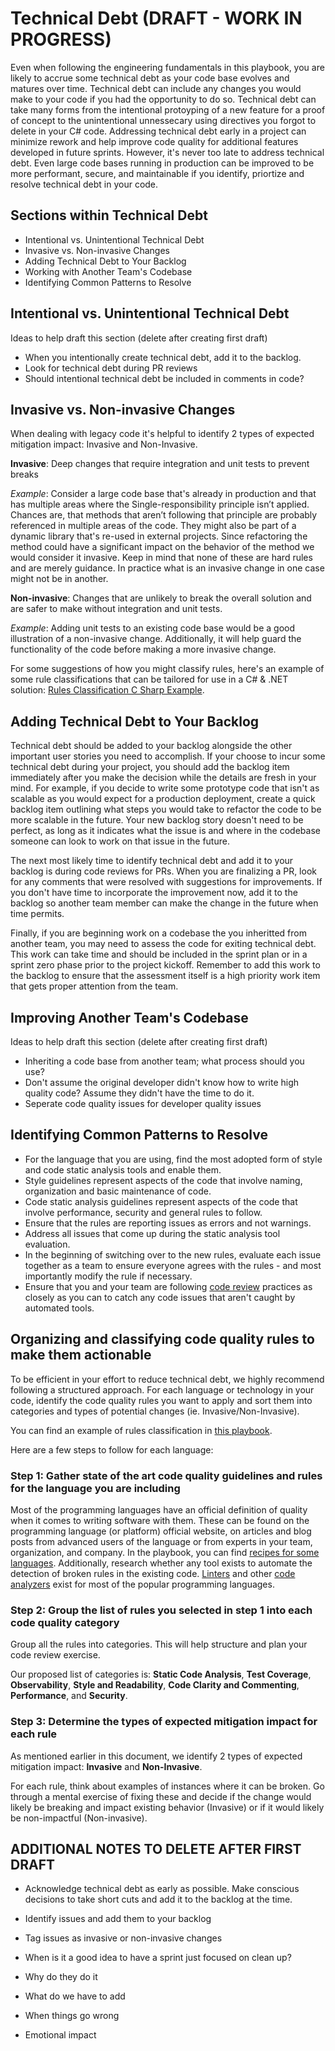 # Technical Debt (DRAFT - WORK IN PROGRESS)

Even when following the engineering fundamentals in this playbook, you are likely to accrue some technical debt as your code base evolves and matures over time. Technical debt can include any changes you would make to your code if you had the opportunity to do so. Technical debt can take many forms from the intentional protoyping of a new feature for a proof of concept to the unintentional unnessecary using directives you forgot to delete in your C# code. Addressing technical debt early in a project can minimize rework and help improve code quality for additional features developed in future sprints. However, it's never too late to address technical debt. Even large code bases running in production can be improved to be more performant, secure, and maintainable if you identify, priortize and resolve technical debt in your code.

## Sections within Technical Debt

* Intentional vs. Unintentional Technical Debt
* Invasive vs. Non-invasive Changes
* Adding Technical Debt to Your Backlog
* Working with Another Team's Codebase
* Identifying Common Patterns to Resolve

## Intentional vs. Unintentional Technical Debt

Ideas to help draft this section (delete after creating first draft)

* When you intentionally create technical debt, add it to the backlog.
* Look for technical debt during PR reviews
* Should intentional technical debt be included in comments in code?

## Invasive vs. Non-invasive Changes

When dealing with legacy code it's helpful to identify 2 types of expected mitigation impact: Invasive and Non-Invasive.

**Invasive**: Deep changes that require integration and unit tests to prevent breaks

*Example*: Consider a large code base that's already in production and that has multiple areas where the Single-responsibility principle isn’t applied. Chances are, that methods that aren’t following that principle are probably referenced in multiple areas of the code. They might also be part of a dynamic library that's re-used in external projects. Since refactoring the method could have a significant impact on the behavior of the method we would consider it invasive. Keep in mind that none of these are hard rules and are merely guidance. In practice what is an invasive change in one case might not be in another.

**Non-invasive**: Changes that are unlikely to break the overall solution and are safer to make without integration and unit tests.
  
*Example*: Adding unit tests to an existing code base would be a good  illustration of a non-invasive change.  Additionally, it will help guard the functionality of the code before making a more invasive change.

For some suggestions of how you might classify rules, here's an example of some rule classifications that can be tailored for use in a C# & .NET solution: [Rules Classification C Sharp Example](docs/technical-debt/RulesClassification-CSharpExample.md).

## Adding Technical Debt to Your Backlog
Technical debt should be added to your backlog alongside the other important user stories you need to accomplish. If your choose to incur some technical debt during your project, you should add the backlog item immediately after you make the decision while the details are fresh in your mind. For example, if you decide to write some prototype code that isn't as scalable as you would expect for a production deployment, create a quick backlog item outlining what steps you would take to refactor the code to be more scalable in the future. Your new backlog story doesn't need to be perfect, as long as it indicates what the issue is and where in the codebase someone can look to work on that issue in the future.  
  
The next most likely time to identify technical debt and add it to your backlog is during code reviews for PRs. When you are finalizing a PR, look for any comments that were resolved with suggestions for improvements. If you don't have time to incorporate the improvement now, add it to the backlog so another team member can make the change in the future when time permits.  
  
Finally, if you are beginning work on a codebase the you inheritted from another team, you may need to assess the code for exiting technical debt. This work can take time and should be included in the sprint plan or in a sprint zero phase prior to the project kickoff. Remember to add this work to the backlog to ensure that the assessment itself is a high priority work item that gets proper attention from the team.


## Improving Another Team's Codebase

Ideas to help draft this section (delete after creating first draft)

* Inheriting a code base from another team; what process should you use?
* Don't assume the original developer didn't know how to write high quality code? Assume they didn't have the time to do it.
* Seperate code quality issues for developer quality issues

## Identifying Common Patterns to Resolve
- For the language that you are using, find the most adopted form of style and code static analysis tools and enable them.
- Style guidelines represent aspects of the code that involve naming, organization and basic maintenance of code.
- Code static analysis guidelines represent aspects of the code that involve performance, security and general rules to follow.
- Ensure that the rules are reporting issues as errors and not warnings.
- Address all issues that come up during the static analysis tool evaluation.
- In the beginning of switching over to the new rules, evaluate each issue together as a team to ensure everyone agrees with the rules - and most importantly modify the rule if necessary. 
- Ensure that you and your team are following [code review](./code-reviews/README.md) practices as closely as you can to catch any code issues that aren't caught by automated tools.

## Organizing and classifying code quality rules to make them actionable

To be efficient in your effort to reduce technical debt, we highly recommend following a structured approach. For each language or technology in your code, identify the code quality rules you want to apply and sort them into categories and types of potential changes (ie. Invasive/Non-Invasive).

You can find an example of rules classification in [this playbook](./RulesClassification-CSharpExample.md). 

Here are a few steps to follow for each language:

### Step 1: Gather state of the art code quality guidelines and rules for the language you are including

Most of the programming languages have an official definition of quality when it comes to writing software with them. These can be found on the programming language (or platform) official website, on articles and blog posts from advanced users of the language or from experts in your team, organization, and company. In the playbook, you can find [recipes for some languages](../code-review/recipes/README.md). Additionally, research whether any tool exists to automate the detection of broken rules in the existing code. [Linters](https://en.wikipedia.org/wiki/Lint_(software)) and other [code analyzers](https://en.wikipedia.org/wiki/List_of_tools_for_static_code_analysis) exist for most of the popular programming languages.

### Step 2: Group the list of rules you selected in step 1 into each code quality category

Group all the rules into categories. This will help structure and plan your code review exercise.

Our proposed list of categories is: **Static Code Analysis**, **Test Coverage**, **Observability**, **Style and Readability**, **Code Clarity and Commenting**, **Performance**, and **Security**.

### Step 3: Determine the types of expected mitigation impact for each rule

As mentioned earlier in this document, we identify 2 types of expected mitigation impact: **Invasive** and **Non-Invasive**.

For each rule, think about examples of instances where it can be broken. Go through a mental exercise of fixing these and decide if the change would likely be breaking and impact existing behavior (Invasive) or if it would likely be non-impactful (Non-invasive).

## ADDITIONAL NOTES TO DELETE AFTER FIRST DRAFT

* Acknowledge technical debt as early as possible. Make conscious decisions to take short cuts and add it to the backlog at the time.
* Identify issues and add them to your backlog
* Tag issues as invasive or non-invasive changes

* When is it a good idea to have a sprint just focused on clean up?
* Why do they do it
* What do we have to add
* When things go wrong
* Emotional impact
